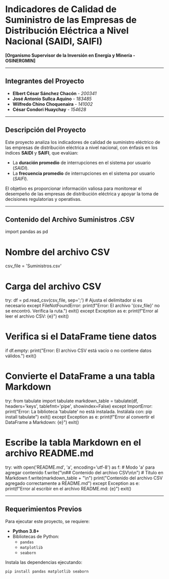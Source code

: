 # **Indicadores de Calidad de Suministro de las Empresas de Distribución Eléctrica a Nivel Nacional (SAIDI, SAIFI)**  
**[Organismo Supervisor de la Inversión en Energía y Minería - OSINERGMIN]**

---

## **Integrantes del Proyecto**  
- **Elbert César Sánchez Chacón** - *200341*  
- **José Antonio Sullca Aquino** - *183485*  
- **Wilfredo Chino Choquenaira** - *141002*  
- **César Condori Huaychay** - *154628*  

---

## **Descripción del Proyecto**  
Este proyecto analiza los indicadores de calidad de suministro eléctrico de las empresas de distribución eléctrica a nivel nacional, con énfasis en los índices **SAIDI** y **SAIFI**, que evalúan:  
- La **duración promedio** de interrupciones en el sistema por usuario (*SAIDI*).  
- La **frecuencia promedio** de interrupciones en el sistema por usuario (*SAIFI*).  

El objetivo es proporcionar información valiosa para monitorear el desempeño de las empresas de distribución eléctrica y apoyar la toma de decisiones regulatorias y operativas.  

---

## **Contenido del Archivo Suministros .CSV**  
import pandas as pd

# Nombre del archivo CSV
csv_file = 'Suministros.csv'

# Carga del archivo CSV
try:
    df = pd.read_csv(csv_file, sep=';')  # Ajusta el delimitador si es necesario
except FileNotFoundError:
    print(f"Error: El archivo '{csv_file}' no se encontró. Verifica la ruta.")
    exit()
except Exception as e:
    print(f"Error al leer el archivo CSV: {e}")
    exit()

# Verifica si el DataFrame tiene datos
if df.empty:
    print("Error: El archivo CSV está vacío o no contiene datos válidos.")
    exit()

# Convierte el DataFrame a una tabla Markdown
try:
    from tabulate import tabulate
    markdown_table = tabulate(df, headers='keys', tablefmt='pipe', showindex=False)
except ImportError:
    print("Error: La biblioteca 'tabulate' no está instalada. Instálala con: pip install tabulate")
    exit()
except Exception as e:
    print(f"Error al convertir el DataFrame a Markdown: {e}")
    exit()

# Escribe la tabla Markdown en el archivo README.md
try:
    with open('README.md', 'a', encoding='utf-8') as f:  # Modo 'a' para agregar contenido
        f.write("\n## Contenido del archivo CSV\n\n")  # Título en Markdown
        f.write(markdown_table + "\n")
    print("Contenido del archivo CSV agregado correctamente a README.md")
except Exception as e:
    print(f"Error al escribir en el archivo README.md: {e}")
    exit()


---

## **Requerimientos Previos**  
Para ejecutar este proyecto, se requiere:  
- **Python 3.8+**  
- Bibliotecas de Python:  
  - `pandas`  
  - `matplotlib`  
  - `seaborn`  

Instala las dependencias ejecutando:  
```bash
pip install pandas matplotlib seaborn
